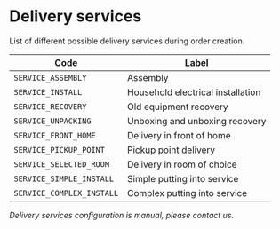 # Delivery services

List of different possible delivery services during order creation.

Code| Label
---------|----------
`SERVICE_ASSEMBLY`| Assembly
`SERVICE_INSTALL`| Household electrical installation
`SERVICE_RECOVERY`| Old equipment recovery
`SERVICE_UNPACKING`| Unboxing and unboxing recovery
`SERVICE_FRONT_HOME`| Delivery in front of home
`SERVICE_PICKUP_POINT`| Pickup point delivery
`SERVICE_SELECTED_ROOM`| Delivery in room of choice
`SERVICE_SIMPLE_INSTALL`| Simple putting into service
`SERVICE_COMPLEX_INSTALL`| Complex putting into service

*Delivery services configuration is manual, please contact us.*